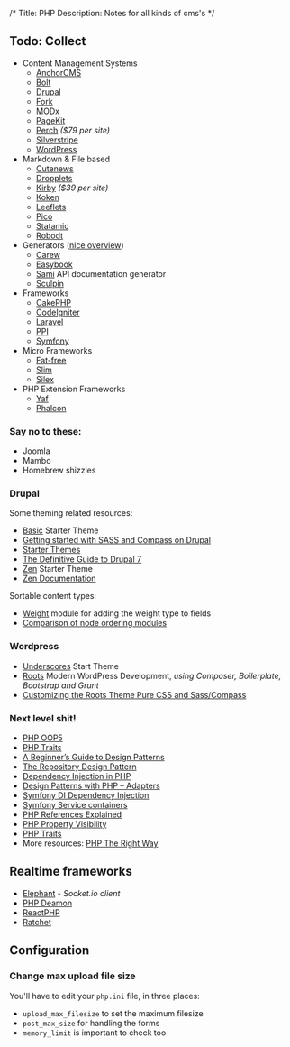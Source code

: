 /*
Title: PHP
Description: Notes for all kinds of cms's
*/


## Todo: Collect

- Content Management Systems
	- [AnchorCMS](http://anchorcms.com)
	- [Bolt](https://bolt.cm/)
	- [Drupal](http://drupal.org/)
	- [Fork](http://www.fork-cms.com/)
	- [MODx](http://modx.com/)
	- [PageKit](http://pagekit.com/)
	- [Perch](http://grabaperch.com/) *($79 per site)*
	- [Silverstripe](http://silverstripe.com/)
	- [WordPress](http://wordpress.org/)
- Markdown & File based
	- [Cutenews](http://cutephp.com/)
	- [Dropplets](http://dropplets.com/)
	- [Kirby](http://getkirby.com/) *($39 per site)*
	- [Koken](http://koken.me/)
	- [Leeflets](https://leeflets.com/)
	- [Pico](http://pico.dev7studios.com/)
	- [Statamic](http://www.statamic.com/)
	- [Robodt](http://robodt.io/)
- Generators ([nice overview](https://www.staticgen.com/))
	- [Carew](http://carew.github.io/) 
	- [Easybook](http://easybook-project.org/)
	- [Sami](https://github.com/fabpot/sami) API documentation generator
	- [Sculpin](https://sculpin.io/)
- Frameworks
	- [CakePHP](http://cakephp.org/)
	- [CodeIgniter](http://ellislab.com/codeigniter)
	- [Laravel](http://laravel.com/)
	- [PPI](http://ppi.io/)
	- [Symfony](http://symfony.com/)
- Micro Frameworks
	- [Fat-free](http://fatfreeframework.com/)
	- [Slim](http://slimframework.com)
	- [Silex](http://silex.sensiolabs.org/)
- PHP Extension Frameworks
	- [Yaf](http://yafdev.com/)
	- [Phalcon](http://phalconphp.com/en/)


### Say no to these:

- Joomla
- Mambo
- Homebrew shizzles


### Drupal

Some theming related resources:

- [Basic](https://drupal.org/project/basic) Starter Theme
- [Getting started with SASS and Compass on Drupal](http://thejibe.com/blog/11/1/getting-started-basic-sass-and-compass-drupal)
- [Starter Themes](https://drupal.org/node/323993)
- [The Definitive Guide to Drupal 7](http://themery.com/dgd7)
- [Zen](https://drupal.org/project/zen) Starter Theme
- [Zen Documentation](https://drupal.org/node/193318)

Sortable content types:

- [Weight](https://drupal.org/project/weight) module for adding the weight type to fields
- [Comparison of node ordering modules](https://drupal.org/node/398508)


### Wordpress

- [Underscores](http://underscores.me/) Start Theme
- [Roots](http://roots.io/) Modern WordPress Development, *using Composer, Boilerplate, Bootstrap and Grunt*
- [Customizing the Roots Theme Pure CSS and Sass/Compass](http://kalenjohnson.com/customizing-roots-sass/)


### Next level shit!

- [PHP OOP5](http://www.php.net/manual/en/language.oop5.basic.php)
- [PHP Traits](http://de3.php.net/traits)
- [A Beginner’s Guide to Design Patterns](http://net.tutsplus.com/articles/general/a-beginners-guide-to-design-patterns/)
- [The Repository Design Pattern](http://dev.tutsplus.com/tutorials/the-repository-design-pattern--net-35804)
- [Dependency Injection in PHP](http://dev.tutsplus.com/tutorials/dependency-injection-in-php--net-28146)
- [Design Patterns with PHP – Adapters](http://juniorgrossi.com/2013/design-patterns-with-php-adapters/)
- [Symfony DI Dependency Injection](http://symfony.com/doc/current/components/dependency_injection/introduction.html)
- [Symfony Service containers](http://symfony.com/doc/current/book/service_container.html)
- [PHP References Explained](http://www.php.net/manual/en/language.references.php)
- [PHP Property Visibility](http://php.net/manual/en/language.oop5.visibility.php)
- [PHP Traits](http://php.net/manual/en/language.oop5.traits.php)
- More resources: [PHP The Right Way](http://www.phptherightway.com/)


## Realtime frameworks

- [Elephant](http://elephant.io/) - *Socket.io client*
- [PHP Deamon](http://daemon.io/)
- [ReactPHP](http://reactphp.org/)
- [Ratchet](http://socketo.me/)


## Configuration

### Change max upload file size

You'll have to edit your `php.ini` file, in three places:

- `upload_max_filesize` to set the maximum filesize
- `post_max_size` for handling the forms
- `memory_limit` is important to check too
